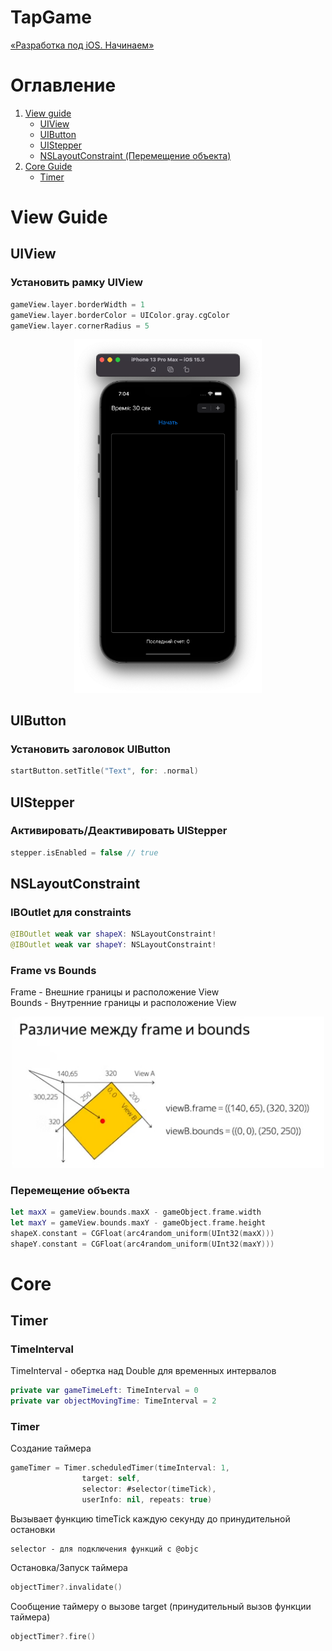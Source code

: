 #  TapGame
[«Разработка под iOS. Начинаем»](https://www.youtube.com/watch?v=RR5o5ki0888&list=PLQC2_0cDcSKA0zy20X9c5rQKNg3rkSK7c&index=25)

# Оглавление
1. [View guide](#View)
	+ [UIView](#Uiview)
	+ [UIButton](#Uibutton)
	+ [UIStepper](#Uistepper)
	+ [NSLayoutConstraint (Перемещение объекта)](#NSLayoutConstraint)
2. [Core Guide](#Core)
	+ [Timer](#Timer)

# <a name="View"></a> View Guide

<a name="Uiview"></a>
## UIView
### Установить рамку UIView
```swift 
gameView.layer.borderWidth = 1 
gameView.layer.borderColor = UIColor.gray.cgColor 
gameView.layer.cornerRadius = 5 
```
<p align="center">
  <img width=300 src="MDFiles/gameViewBorder.png">
</p>

<a name="Uibutton"></a>
## UIButton
### Установить заголовок UIButton
```swift
startButton.setTitle("Text", for: .normal)
```

<a name="Uistepper"></a>
## UIStepper
### Активировать/Деактивировать UIStepper
```swift
stepper.isEnabled = false // true
```

<a name="NSLayoutConstraint"></a>
## NSLayoutConstraint
### IBOutlet для constraints
```swift
@IBOutlet weak var shapeX: NSLayoutConstraint!
@IBOutlet weak var shapeY: NSLayoutConstraint!
```

### Frame vs Bounds
Frame - Внешние границы и расположение View <br>
Bounds - Внутренние границы и расположение View
<p align="center">
  <img width=500 src="MDFiles/FrameVsBounds.png">
</p>

### Перемещение объекта
```swift
let maxX = gameView.bounds.maxX - gameObject.frame.width
let maxY = gameView.bounds.maxY - gameObject.frame.height
shapeX.constant = CGFloat(arc4random_uniform(UInt32(maxX)))
shapeY.constant = CGFloat(arc4random_uniform(UInt32(maxY)))
```

# <a name="Core"></a>Core
<a name="Timer"></a>
## Timer
### TimeInterval
TimeInterval - обертка над Double для временных интервалов
```swift
private var gameTimeLeft: TimeInterval = 0 
private var objectMovingTime: TimeInterval = 2
``` 

### Timer
Создание таймера
```swift
gameTimer = Timer.scheduledTimer(timeInterval: 1,
				target: self, 
				selector: #selector(timeTick), 
				userInfo: nil, repeats: true)
```
Вызывает функцию timeTick каждую секунду до принудительной остановки
```
selector - для подключения функций с @objc
```

Остановка/Запуск таймера
```swift
objectTimer?.invalidate()
```

Сообщение таймеру о вызове target (принудительный вызов функции таймера)
```swift
objectTimer?.fire()
```
